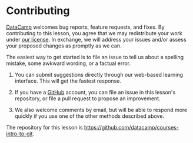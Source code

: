 ---
---
# Contributing

[DataCamp](https://www.datacamp.com/) welcomes bug reports, feature requests, and fixes. By contributing to this lesson, you agree that we may redistribute your work under [our license](LICENSE.md). In exchange, we will address your issues and/or assess your proposed changes as promptly as we can.

The easiest way to get started is to file an issue to tell us about a spelling mistake, some awkward wording, or a factual error.

1.  You can submit suggestions directly through our web-based learning interface.  This will get the fastest response.

2.  If you have a [GitHub](https://github.com/) account, you can file an issue in this lesson's repository, or file a pull request to propose an improvement.

3.  We also welcome comments by email, but will be able to respond more quickly if you use one of the other methods described above.

The repository for this lesson is <https://github.com/datacamp/courses-intro-to-git>.
